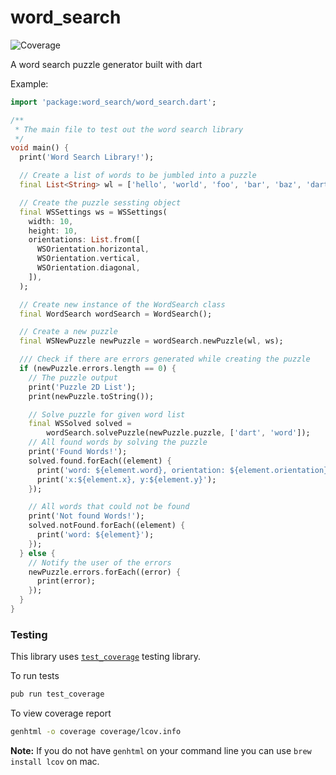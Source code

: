 # word_search

![Coverage](https://raw.githubusercontent.com/nisheed2440/word_search.dart/master/coverage_badge.svg?version=0.0.1)

A word search puzzle generator built with dart

Example:

```dart
import 'package:word_search/word_search.dart';

/**
 * The main file to test out the word search library
 */
void main() {
  print('Word Search Library!');

  // Create a list of words to be jumbled into a puzzle
  final List<String> wl = ['hello', 'world', 'foo', 'bar', 'baz', 'dart'];

  // Create the puzzle sessting object
  final WSSettings ws = WSSettings(
    width: 10,
    height: 10,
    orientations: List.from([
      WSOrientation.horizontal,
      WSOrientation.vertical,
      WSOrientation.diagonal,
    ]),
  );

  // Create new instance of the WordSearch class
  final WordSearch wordSearch = WordSearch();

  // Create a new puzzle
  final WSNewPuzzle newPuzzle = wordSearch.newPuzzle(wl, ws);

  /// Check if there are errors generated while creating the puzzle
  if (newPuzzle.errors.length == 0) {
    // The puzzle output
    print('Puzzle 2D List');
    print(newPuzzle.toString());

    // Solve puzzle for given word list
    final WSSolved solved =
        wordSearch.solvePuzzle(newPuzzle.puzzle, ['dart', 'word']);
    // All found words by solving the puzzle
    print('Found Words!');
    solved.found.forEach((element) {
      print('word: ${element.word}, orientation: ${element.orientation}');
      print('x:${element.x}, y:${element.y}');
    });

    // All words that could not be found
    print('Not found Words!');
    solved.notFound.forEach((element) {
      print('word: ${element}');
    });
  } else {
    // Notify the user of the errors
    newPuzzle.errors.forEach((error) {
      print(error);
    });
  }
}
```

### Testing
This library uses [`test_coverage`](https://pub.dev/packages/test_coverage) testing library.

To run tests

```bash
pub run test_coverage
```

To view coverage report

```bash
genhtml -o coverage coverage/lcov.info
```

**Note:** If you do not have `genhtml` on your command line you can use `brew install lcov` on mac.